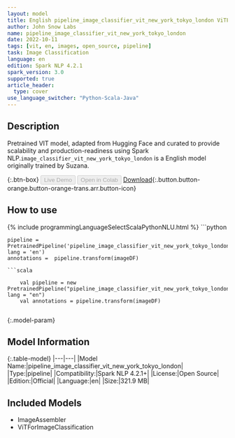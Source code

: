 ```yaml
---
layout: model
title: English pipeline_image_classifier_vit_new_york_tokyo_london ViTForImageClassification from Suzana
author: John Snow Labs
name: pipeline_image_classifier_vit_new_york_tokyo_london
date: 2022-10-11
tags: [vit, en, images, open_source, pipeline]
task: Image Classification
language: en
edition: Spark NLP 4.2.1
spark_version: 3.0
supported: true
article_header:
  type: cover
use_language_switcher: "Python-Scala-Java"
---
```


## Description

Pretrained VIT  model, adapted from Hugging Face and curated to provide scalability and production-readiness using Spark NLP.`image_classifier_vit_new_york_tokyo_london` is a English model originally trained by Suzana.

{:.btn-box}
<button class="button button-orange" disabled>Live Demo</button>
<button class="button button-orange" disabled>Open in Colab</button>
[Download](https://s3.amazonaws.com/auxdata.johnsnowlabs.com/public/models/pipeline_image_classifier_vit_new_york_tokyo_london_en_4.2.1_3.0_1665527776784.zip){:.button.button-orange.button-orange-trans.arr.button-icon}

## How to use



<div class="tabs-box" markdown="1">
{% include programmingLanguageSelectScalaPythonNLU.html %}
```python

    pipeline = PretrainedPipeline('pipeline_image_classifier_vit_new_york_tokyo_london', lang = 'en')
    annotations =  pipeline.transform(imageDF)
    
```
```scala

    val pipeline = new PretrainedPipeline("pipeline_image_classifier_vit_new_york_tokyo_london", lang = "en")
    val annotations = pipeline.transform(imageDF)
    
```
</div>

{:.model-param}
## Model Information

{:.table-model}
|---|---|
|Model Name:|pipeline_image_classifier_vit_new_york_tokyo_london|
|Type:|pipeline|
|Compatibility:|Spark NLP 4.2.1+|
|License:|Open Source|
|Edition:|Official|
|Language:|en|
|Size:|321.9 MB|

## Included Models

- ImageAssembler
- ViTForImageClassification